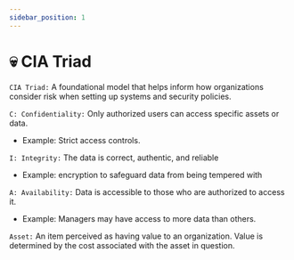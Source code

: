 ```yaml
---
sidebar_position: 1
---
```


# 💀 CIA Triad


`CIA Triad:` A foundational model that helps inform how organizations consider risk when setting up systems and security policies.

`C: Confidentiality:` Only authorized users can access specific assets or data.
 * Example: Strict access controls.
 
`I: Integrity:` The data is correct, authentic, and reliable
* Example: encryption to safeguard data from being tempered with

`A: Availability:` Data is accessible to those who are authorized to access it.
* Example: Managers may have access to more data than others.

`Asset:` An item perceived as having value to an organization. Value is determined by the cost associated with the asset in question.


